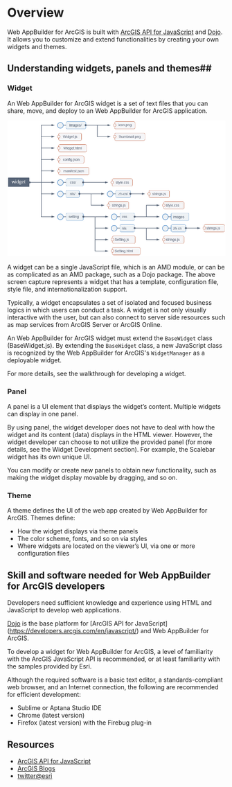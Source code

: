 # Overview #
Web AppBuilder for ArcGIS is built with [ArcGIS API for JavaScript](https://developers.arcgis.com/en/javascript/) and [Dojo](http://www.dojotoolkit.org). It allows you to customize and extend functionalities by creating your own widgets and themes.


## Understanding widgets, panels and themes##
### Widget ###
An Web AppBuilder for ArcGIS widget is a set of text files that you can share, move, and deploy to an Web AppBuilder for ArcGIS application.  

![Widget structure](images/Widget-model.jpg?raw=true)

A widget can be a single JavaScript file, which is an AMD module, or can be as complicated as an AMD package, such as a Dojo package. The above screen capture represents a widget that has a template, configuration file, style file, and internationalization support.

Typically, a widget encapsulates a set of isolated and focused business logics in which users can conduct a task. A widget is not only visually interactive with the user, but can also connect to server side resources such as map services from ArcGIS Server or ArcGIS Online. 

An Web AppBuilder for ArcGIS widget must extend the `BaseWidget` class (BaseWidget.js). By extending the `BaseWidget` class, a new JavaScript class is recognized by the Web AppBuilder for ArcGIS's `WidgetManager` as a deployable widget. 

For more details, see the walkthrough for developing a widget.  


### Panel ###
A panel is a UI element that displays the widget’s content. Multiple widgets can display in one panel.

By using panel, the widget developer does not have to deal with how the widget and its content (data) displays in the HTML viewer. However, the widget developer can choose to not utilize the provided panel (for more details, see the Widget Development section). For example, the Scalebar widget has its own unique UI.

You can modify or create new panels to obtain new functionality, such as making the widget display movable by dragging, and so on.

### Theme ###
A theme defines the UI of the web app created by Web AppBuilder for ArcGIS. Themes define:

- How the widget displays via theme panels
- The color scheme, fonts, and so on via styles
- Where widgets are located on the viewer’s UI, via one or more configuration files


## Skill and software needed for Web AppBuilder for ArcGIS developers ##
Developers need sufficient knowledge and experience using HTML and JavaScript to develop web applications.

[Dojo](http://www.dojotoolkit.org) is the base platform for [ArcGIS API for JavaScript] (https://developers.arcgis.com/en/javascript/) and Web AppBuilder for ArcGIS. 

To develop a widget for Web AppBuilder for ArcGIS, a level of familiarity with the ArcGIS JavaScript API is recommended, or at least familiarity with the samples provided by Esri.

Although the required software is a basic text editor, a standards-compliant web browser, and an Internet connection, the following are recommended for efficient development:

- Sublime or Aptana Studio IDE
- Chrome (latest version)
- Firefox (latest version) with the Firebug plug-in



Resources
---------
* [ArcGIS API for JavaScript](http://help.arcgis.com/en/webapi/javascript/arcgis/index.html)
* [ArcGIS Blogs](http://blogs.esri.com/esri/arcgis/)
* [twitter@esri](http://twitter.com/esri)
